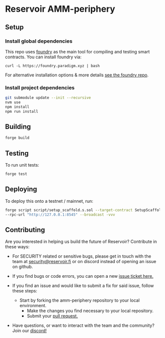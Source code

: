 # Reservoir AMM-periphery

## Setup

### Install global dependencies

This repo uses [foundry](https://github.com/foundry-rs/foundry)
as the main tool for compiling and testing smart contracts. You can install
foundry via:

```shell
curl -L https://foundry.paradigm.xyz | bash
```

For alternative installation options & more details [see the foundry repo](https://github.com/foundry-rs/foundry).

### Install project dependencies

```bash
git submodule update --init --recursive
nvm use
npm install
npm run install 
```

## Building

```bash
forge build
```

## Testing

To run unit tests:

```bash
forge test
```

## Deploying

To deploy this onto a testnet / mainnet, run:

```bash
forge script script/setup_scaffold.s.sol --target-contract SetupScaffold 
--rpc-url "http://127.0.0.1:8545" --broadcast -vvv
```

## Contributing

Are you interested in helping us build the future of Reservoir?
Contribute in these ways:

- For SECURITY related or sensitive bugs, please get in touch with the team at security@reservoir.fi or on discord instead of opening an issue on github.

- If you find bugs or code errors, you can open a new
  [issue ticket here.](https://github.com/reservoir-labs/amm-periphery/issues/new)

- If you find an issue and would like to submit a fix for said issue, follow
  these steps:
  - Start by forking the amm-periphery repository to your local environment.
    - Make the changes you find necessary to your local repository.
    - Submit your [pull request.](https://github.com/reservoir-labs/amm-periphery/compare)

- Have questions, or want to interact with the team and the community?
  Join our [discord!](https://discord.gg/SZjwsPT7CB)
